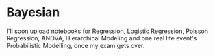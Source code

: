 # Bayesian

I'll soon upload notebooks for Regression, Logistic Regression, Poisson Regression, ANOVA, Hierarchical Modeling and one real life event's Probabilistic Modelling, once my exam gets over.
